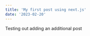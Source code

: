 ```yaml
---
title: 'My first post using next.js'
date: '2023-02-20'
---
```


Testing out adding an additional post
